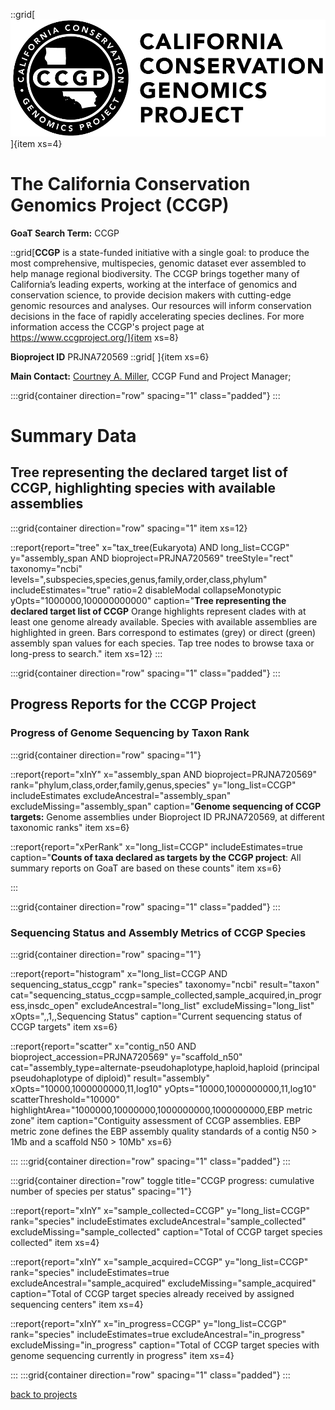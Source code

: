 ::grid[![GoaT](/static/images/CCGP.png)]{item xs=4}

# The California Conservation Genomics Project (CCGP)

**GoaT Search Term:** CCGP

::grid[**CCGP** is a state-funded initiative with a single goal: to produce the most comprehensive, multispecies, genomic dataset ever assembled to help manage regional biodiversity. The CCGP brings together many of California’s leading experts, working at the interface of genomics and conservation science, to provide decision makers with cutting-edge genomic resources and analyses. Our resources will inform conservation decisions in the face of rapidly accelerating species declines. For more information access the CCGP's project page at https://www.ccgproject.org/]{item xs=8}

**Bioproject ID** PRJNA720569
::grid[ ]{item xs=6}

**Main Contact:** [Courtney A. Miller](https://www.ccgproject.org/contact), CCGP Fund and Project Manager; 

:::grid{container direction="row" spacing="1" class="padded"}
:::

# Summary Data

## Tree representing the declared target list of CCGP, highlighting species with available assemblies

:::grid{container direction="row" spacing="1" item xs=12}

::report{report="tree" x="tax_tree(Eukaryota) AND long_list=CCGP" y="assembly_span AND bioproject=PRJNA720569" treeStyle="rect" taxonomy="ncbi" levels=",subspecies,species,genus,family,order,class,phylum" includeEstimates="true" ratio=2 disableModal collapseMonotypic yOpts="1000000,100000000000" caption="**Tree representing the declared target list of CCGP** Orange highlights represent clades with at least one genome already available. Species with available assemblies are highlighted in green. Bars correspond to estimates (grey) or direct (green) assembly span values for each species. Tap tree nodes to browse taxa or long-press to search." item xs=12}
:::

:::grid{container direction="row" spacing="1" class="padded"}
:::

## Progress Reports for the CCGP Project

### Progress of Genome Sequencing by Taxon Rank

:::grid{container direction="row" spacing="1"}

::report{report="xInY" x="assembly_span AND bioproject=PRJNA720569" rank="phylum,class,order,family,genus,species" y="long_list=CCGP" includeEstimates excludeAncestral="assembly_span" excludeMissing="assembly_span" caption="**Genome sequencing of CCGP targets:** Genome assemblies under Bioproject ID PRJNA720569, at different taxonomic ranks" item xs=6}

::report{report="xPerRank" x="long_list=CCGP" includeEstimates=true caption="**Counts of taxa declared as targets by the CCGP project**: All summary reports on GoaT are based on these counts" item xs=6}

:::

:::grid{container direction="row" spacing="1" class="padded"}
:::

### Sequencing Status and Assembly Metrics of CCGP Species

:::grid{container direction="row" spacing="1"}

::report{report="histogram" x="long_list=CCGP AND sequencing_status_ccgp" rank="species" taxonomy="ncbi" result="taxon" cat="sequencing_status_ccgp=sample_collected,sample_acquired,in_progress,insdc_open" excludeAncestral="long_list" excludeMissing="long_list" xOpts=",,1,,Sequencing Status" caption="Current sequencing status of CCGP targets" item xs=6}

::report{report="scatter" x="contig_n50 AND bioproject_accession=PRJNA720569" y="scaffold_n50" cat="assembly_type=alternate-pseudohaplotype,haploid,haploid (principal pseudohaplotype of diploid)" result="assembly" xOpts="10000,1000000000,11,log10" yOpts="10000,1000000000,11,log10" scatterThreshold="10000" highlightArea="1000000,10000000,1000000000,1000000000,EBP metric zone" item caption="Contiguity assessment of CCGP assemblies. EBP metric zone defines the EBP assembly quality standards of a contig N50 > 1Mb and a scaffold N50 > 10Mb" xs=6}

:::
:::grid{container direction="row" spacing="1" class="padded"}
:::

:::grid{container direction="row" toggle title="CCGP progress: cumulative number of species per status" spacing="1"}

::report{report="xInY" x="sample_collected=CCGP" y="long_list=CCGP" rank="species" includeEstimates excludeAncestral="sample_collected" excludeMissing="sample_collected" caption="Total of CCGP target species collected" item xs=4}

::report{report="xInY" x="sample_acquired=CCGP" y="long_list=CCGP" rank="species" includeEstimates=true excludeAncestral="sample_acquired" excludeMissing="sample_acquired" caption="Total of CCGP target species already received by assigned sequencing centers" item xs=4}

::report{report="xInY" x="in_progress=CCGP" y="long_list=CCGP" rank="species" includeEstimates=true excludeAncestral="in_progress" excludeMissing="in_progress" caption="Total of CCGP target species with genome sequencing currently in progress" item xs=4}

:::
:::grid{container direction="row" spacing="1" class="padded"}
:::

[back to projects](/projects)
